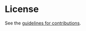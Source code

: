 # License

See the
[guidelines for contributions](https://github.com/ihlar/draft-ihlar-masque-datagram-numbers/blob/main/CONTRIBUTING.md).
